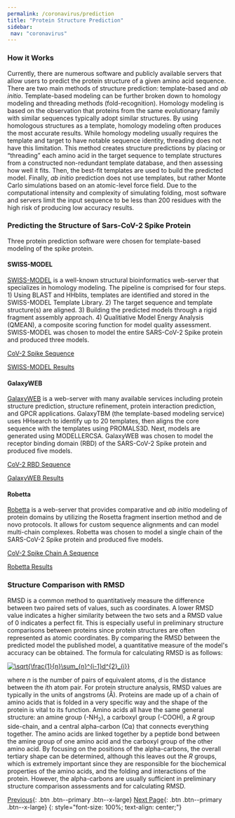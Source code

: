 ```yaml
---
permalink: /coronavirus/prediction
title: "Protein Structure Prediction"
sidebar: 
 nav: "coronavirus"
---
```




### How it Works
Currently, there are numerous software and publicly available servers that allow users to predict the protein structure of a given amino acid sequence. There are two main methods of structure prediction: template-based and *ab initio*. Template-based modeling can be further broken down to homology modeling and threading methods (fold-recognition). Homology modeling is based on the observation that proteins from the same evolutionary family with similar sequences typically adopt similar structures. By using homologous structures as a template, homology modeling often produces the most accurate results. While homology modeling usually requires the template and target to have notable sequence identity, threading does not have this limitation. This method creates structure predictions by placing or “threading” each amino acid in the target sequence to template structures from a constructed non-redundant template database, and then assessing how well it fits. Then, the best-fit templates are used to build the predicted model. Finally, *ab initio* prediction does not use templates, but rather Monte Carlo simulations based on an atomic-level force field. Due to the computational intensity and complexity of simulating folding, most software and servers limit the input sequence to be less than 200 residues with the high risk of producing low accuracy results.

### Predicting the Structure of Sars-CoV-2 Spike Protein
Three protein prediction software were chosen for template-based modeling of the spike protein.
#### SWISS-MODEL
<a href="https://swissmodel.expasy.org/" target="_blank">SWISS-MODEL</a> is a well-known structural bioinformatics web-server that specializes in homology modeling. The pipeline is comprised for four steps. 1) Using BLAST and HHblits, templates are identified and stored in the SWISS-MODEL Template Library. 2) The target sequence and template structure(s) are aligned. 3) Building the predicted models through a rigid fragment assembly approach. 4) Qualitiative Model Energy Analysis (QMEAN), a composite scoring function for model quality assessment. SWISS-MODEL was chosen to model the entire SARS-CoV-2 Spike protein and produced three models.

<a href="/multiscale_biological_modeling/_pages/coronavirus/files/CoV2SpikeProteinSeq.txt" download>CoV-2 Spike Sequence </a>

<a href="/multiscale_biological_modeling/_pages/coronavirus/files/SWISS_Model.zip" download> SWISS-MODEL Results </a>

#### GalaxyWEB
<a href="http://galaxy.seoklab.org/" target="_blank">GalaxyWEB</a> is a web-server with many available services including protein structure prediction, structure refinement, protein interaction prediction, and GPCR applications. GalaxyTBM (the template-based modeling service) uses HHsearch to identify up to 20 templates, then aligns the core sequence with the templates using PROMALS3D. Next, models are generated using MODELLERCSA. GalaxyWEB was chosen to model the receptor binding domain (RBD) of the SARS-CoV-2 Spike protein and produced five models.

<a href="/multiscale_biological_modeling/_pages/coronavirus/files/CoV2SpikeRBDSeq.txt" download>CoV-2 RBD Sequence </a>

<a href="/multiscale_biological_modeling/_pages/coronavirus/files/GalaxyWEB_Models.zip" download> GalaxyWEB Results </a>

#### Robetta
<a href="https://robetta.bakerlab.org/" target="_blank">Robetta</a> is a web-server that provides comparative and *ab initio* modeling of protein domains by utilizing the Rosetta fragment insertion method and de novo protocols. It allows for custom sequence alignments and can model multi-chain complexes. Robetta was chosen to model a single chain of the SARS-CoV-2 Spike protein and produced five models.

<a href="/multiscale_biological_modeling/_pages/coronavirus/files/CoV2SpikeASeq.txt" download>CoV-2 Spike Chain A Sequence </a>

<a href="/multiscale_biological_modeling/_pages/coronavirus/files/Robetta_Model.zip" download> Robetta Results </a>

### Structure Comparison with RMSD
RMSD is a common method to quantitatively measure the difference between two paired sets of values, such as coordinates. A lower RMSD value indicates a higher similarity between the two sets and a RMSD value of 0 indicates a perfect fit. This is especially useful in preliminary structure comparisons between proteins since protein structures are often represented as atomic coordinates. By comparing the RMSD between the predicted model the published model, a quantitative measure of the model's accuracy can be obtained. The formula for calculating RMSD is as follows:

<a href="https://www.codecogs.com/eqnedit.php?latex=\sqrt{\frac{1}{n}\sum_{n}^{i-1}d^{2}_{i}}" target="_blank"><img src="https://latex.codecogs.com/gif.latex?\sqrt{\frac{1}{n}\sum_{n}^{i-1}d^{2}_{i}}" title="\sqrt{\frac{1}{n}\sum_{n}^{i-1}d^{2}_{i}}" /></a>

where *n* is the number of pairs of equivalent atoms, *d* is the distance between the *i*th atom pair. For protein structure analysis, RMSD values are typically in the units of angstroms (Å). Proteins are made up of a chain of amino acids that is folded in a very specific way and the shape of the protein is vital to its function. Amino acids all have the same general structure: an amine group (-NH<sub>2</sub>), a carboxyl group (-COOH), a *R* group side-chain, and a central alpha-carbon (C⍺) that connects everything together. The amino acids are linked together by a peptide bond between the amine group of one amino acid and the carboxyl group of the other amino acid. By focusing on the positions of the alpha-carbons, the overall tertiary shape can be determined, although this leaves out the *R* groups, which is extremely important since they are responsible for the biochemical properties of the amino acids, and the folding and interactions of the protein. However, the alpha-carbons are usually sufficient in preliminary structure comparison assessments and for calculating RMSD.


[Previous](home){: .btn .btn--primary .btn--x-large} [Next Page](rmsd_prody){: .btn .btn--primary .btn--x-large}
{: style="font-size: 100%; text-align: center;"}



